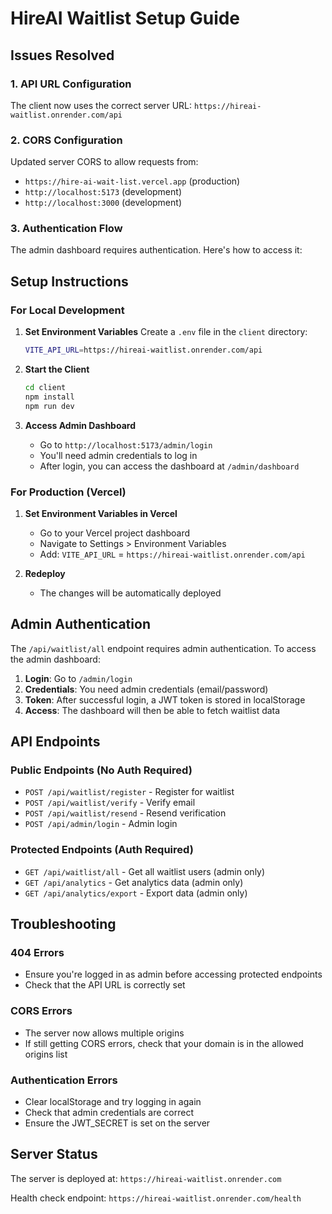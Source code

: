 # HireAI Waitlist Setup Guide

## Issues Resolved

### 1. API URL Configuration
The client now uses the correct server URL: `https://hireai-waitlist.onrender.com/api`

### 2. CORS Configuration
Updated server CORS to allow requests from:
- `https://hire-ai-wait-list.vercel.app` (production)
- `http://localhost:5173` (development)
- `http://localhost:3000` (development)

### 3. Authentication Flow
The admin dashboard requires authentication. Here's how to access it:

## Setup Instructions

### For Local Development

1. **Set Environment Variables**
   Create a `.env` file in the `client` directory:
   ```bash
   VITE_API_URL=https://hireai-waitlist.onrender.com/api
   ```

2. **Start the Client**
   ```bash
   cd client
   npm install
   npm run dev
   ```

3. **Access Admin Dashboard**
   - Go to `http://localhost:5173/admin/login`
   - You'll need admin credentials to log in
   - After login, you can access the dashboard at `/admin/dashboard`

### For Production (Vercel)

1. **Set Environment Variables in Vercel**
   - Go to your Vercel project dashboard
   - Navigate to Settings > Environment Variables
   - Add: `VITE_API_URL` = `https://hireai-waitlist.onrender.com/api`

2. **Redeploy**
   - The changes will be automatically deployed

## Admin Authentication

The `/api/waitlist/all` endpoint requires admin authentication. To access the admin dashboard:

1. **Login**: Go to `/admin/login`
2. **Credentials**: You need admin credentials (email/password)
3. **Token**: After successful login, a JWT token is stored in localStorage
4. **Access**: The dashboard will then be able to fetch waitlist data

## API Endpoints

### Public Endpoints (No Auth Required)
- `POST /api/waitlist/register` - Register for waitlist
- `POST /api/waitlist/verify` - Verify email
- `POST /api/waitlist/resend` - Resend verification
- `POST /api/admin/login` - Admin login

### Protected Endpoints (Auth Required)
- `GET /api/waitlist/all` - Get all waitlist users (admin only)
- `GET /api/analytics` - Get analytics data (admin only)
- `GET /api/analytics/export` - Export data (admin only)

## Troubleshooting

### 404 Errors
- Ensure you're logged in as admin before accessing protected endpoints
- Check that the API URL is correctly set

### CORS Errors
- The server now allows multiple origins
- If still getting CORS errors, check that your domain is in the allowed origins list

### Authentication Errors
- Clear localStorage and try logging in again
- Check that admin credentials are correct
- Ensure the JWT_SECRET is set on the server

## Server Status

The server is deployed at: `https://hireai-waitlist.onrender.com`

Health check endpoint: `https://hireai-waitlist.onrender.com/health` 